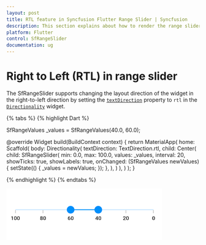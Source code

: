 ```yaml
---
layout: post
title: RTL feature in Syncfusion Flutter Range Slider | Syncfusion
description: This section explains about how to render the range slider in RTL direction.
platform: Flutter
control: SfRangeSlider
documentation: ug
---
```


# Right to Left (RTL) in range slider

The SfRangeSlider supports changing the layout direction of the widget in the right-to-left direction by setting the [`textDirection`](https://api.flutter.dev/flutter/widgets/Directionality/textDirection.html) property to `rtl` in the [`Directionality`](https://api.flutter.dev/flutter/widgets/Directionality-class.html) widget.

{% tabs %}
{% highlight Dart %}

SfRangeValues _values = SfRangeValues(40.0, 60.0);

@override
Widget build(BuildContext context) {
    return MaterialApp(
        home: Scaffold(
            body: Directionality(
              textDirection: TextDirection.rtl,
              child: Center(
                child: SfRangeSlider(
                  min: 0.0,
                  max: 100.0,
                  values: _values,
                  interval: 20,
                  showTicks: true,
                  showLabels: true,
                  onChanged: (SfRangeValues newValues){
                    setState(() {
                      _values = newValues;
                    });
                  },
                ),
              )
            ),
        )
    );
}

{% endhighlight %}
{% endtabs %}

![RTL support](images/right-to-left/right-to-left-support.png)

